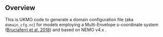 ## Overview
This is UKMO code to generate a domain configuration file (aka `domain_cfg.nc`) for models employing a Multi-Envelope s-coordinate system ([Bruciaferri et al. 2018](https://link.springer.com/article/10.1007/s10236-018-1189-x)) and based on NEMO v4.x .


